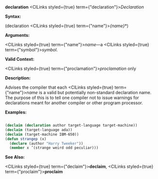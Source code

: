 **declaration** <ClLinks styled={true} term={"declaration"}><i>Declaration</i></ClLinks> 



**Syntax:** 



(declaration <ClLinks styled={true} term={"name"}><i>\{name\}</i></ClLinks>\*) 



**Arguments:** 



<ClLinks styled={true} term={"name"}><i>name</i></ClLinks>—a <ClLinks styled={true} term={"symbol"}><i>symbol</i></ClLinks>. 



**Valid Context:** 



<ClLinks styled={true} term={"proclamation"}><i>proclamation</i></ClLinks> only 



**Description:** 



Advises the compiler that each <ClLinks styled={true} term={"name"}><i>name</i></ClLinks> is a valid but potentially non-standard declaration name. The purpose of this is to tell one compiler not to issue warnings for declarations meant for another compiler or other program processor. 



**Examples:**
```lisp

(declaim (declaration author target-language target-machine)) 
(declaim (target-language ada)) 
(declaim (target-machine IBM-650)) 
(defun strangep (x) 
  (declare (author "Harry Tweeker")) 
  (member x ’(strange weird odd peculiar))) 

```
**See Also:** 



<ClLinks styled={true} term={"declaim"}><b>declaim</b></ClLinks>, <ClLinks styled={true} term={"proclaim"}><b>proclaim</b></ClLinks> 



